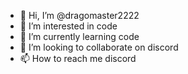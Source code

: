 - 👋 Hi, I’m @dragomaster2222
- 👀 I’m interested in code
- 🌱 I’m currently learning code
- 💞️ I’m looking to collaborate on discord
- 📫 How to reach me discord

<!---
dragomaster2222/dragomaster2222 is a ✨ special ✨ repository because its `README.md` (this file) appears on your GitHub profile.
You can click the Preview link to take a look at your changes.
--->
